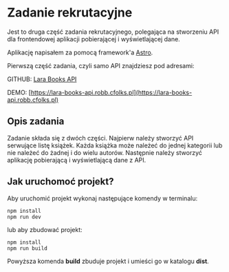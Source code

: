 # Zadanie rekrutacyjne
Jest to druga część zadania rekrutacyjnego, polegająca na stworzeniu API dla frontendowej aplikacji pobierającej i wyświetlającej dane.

Aplikację napisałem za pomocą framework'a [Astro](https://astro.build).

Pierwszą część zadania, czyli samo API znajdziesz pod adresami:

GITHUB: [Lara Books API](https://github.com/Dakotha/Lara-Books-API)

DEMO: [https://lara-books-api.robb.cfolks.pl](https://lara-books-api.robb.cfolks.pl)


## Opis zadania
Zadanie składa się z dwóch części. Najpierw należy stworzyć API serwujące listę książek. Każda książka może należeć do jednej kategorii lub nie należeć do żadnej i do wielu autorów.
Następnie należy stworzyć aplikację pobierającą i wyświetlającą dane z API.

## Jak uruchomoć projekt?

Aby uruchomić projekt wykonaj następujące komendy w terminalu:

```
npm install
npm run dev
```
lub aby zbudować projekt:
```
npm install
npm run build
```
Powyższa komenda **build** zbuduje projekt i umieści go w katalogu **dist**.
